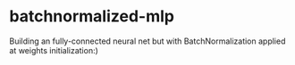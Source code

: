 # batchnormalized-mlp
Building an fully-connected neural net but with BatchNormalization applied at weights initialization:)

